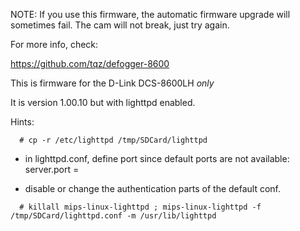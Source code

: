 NOTE: If you use this firmware, the automatic firmware upgrade will sometimes fail. The cam will not break, just try again.


For more info, check:

https://github.com/tqz/defogger-8600

This is firmware for the D-Link DCS-8600LH *only*

It is version 1.00.10 but with lighttpd enabled.

Hints:
```
  # cp -r /etc/lighttpd /tmp/SDCard/lighttpd
```
  * in lighttpd.conf, define port since default ports are not available:
      server.port = 

  * disable or change the authentication parts of the default conf.
```
  # killall mips-linux-lighttpd ; mips-linux-lighttpd -f /tmp/SDCard/lighttpd.conf -m /usr/lib/lighttpd
```


